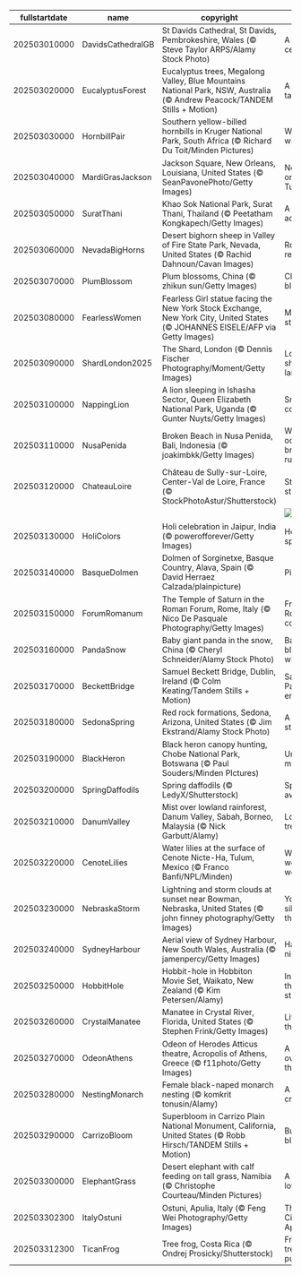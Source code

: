 |fullstartdate|name|copyright|title|image|
|--|--|--|--|--|
202503010000|DavidsCathedralGB|St Davids Cathedral, St Davids, Pembrokeshire, Wales (© Steve Taylor ARPS/Alamy Stock Photo)|A timeless celebration|![](/en-GB/2025/03/202503010000DavidsCathedralGB.jpg)|
202503020000|EucalyptusForest|Eucalyptus trees, Megalong Valley, Blue Mountains National Park, NSW, Australia (© Andrew Peacock/TANDEM Stills + Motion)|A eucalyp-tastic view|![](/en-GB/2025/03/202503020000EucalyptusForest.jpg)|
202503030000|HornbillPair|Southern yellow-billed hornbills in Kruger National Park, South Africa (© Richard Du Toit/Minden Pictures)|Wild about wildlife|![](/en-GB/2025/03/202503030000HornbillPair.jpg)|
202503040000|MardiGrasJackson|Jackson Square, New Orleans, Louisiana, United States (© SeanPavonePhoto/Getty Images)|Not your ordinary Tuesday|![](/en-GB/2025/03/202503040000MardiGrasJackson.jpg)|
202503050000|SuratThani|Khao Sok National Park, Surat Thani, Thailand (© Peetatham Kongkapech/Getty Images)|A jungle adventure|![](/en-GB/2025/03/202503050000SuratThani.jpg)|
202503060000|NevadaBigHorns|Desert bighorn sheep in Valley of Fire State Park, Nevada, United States (© Rachid Dahnoun/Cavan Images)|Rocky relationship|![](/en-GB/2025/03/202503060000NevadaBigHorns.jpg)|
202503070000|PlumBlossom|Plum blossoms, China (© zhikun sun/Getty Images)|China in bloom|![](/en-GB/2025/03/202503070000PlumBlossom.jpg)|
202503080000|FearlessWomen|Fearless Girl statue facing the New York Stock Exchange, New York City, United States (© JOHANNES EISELE/AFP via Getty Images)|Making her-story!|![](/en-GB/2025/03/202503080000FearlessWomen.jpg)|
202503090000|ShardLondon2025|The Shard, London (© Dennis Fischer Photography/Moment/Getty Images)|London's sharpest landmark|![](/en-GB/2025/03/202503090000ShardLondon2025.jpg)|
202503100000|NappingLion|A lion sleeping in Ishasha Sector, Queen Elizabeth National Park, Uganda (© Gunter Nuyts/Getty Images)|Snooze and conquer|![](/en-GB/2025/03/202503100000NappingLion.jpg)|
202503110000|NusaPenida|Broken Beach in Nusa Penida, Bali, Indonesia (© joakimbkk/Getty Images)|When the ocean breaks the rules|![](/en-GB/2025/03/202503110000NusaPenida.jpg)|
202503120000|ChateauLoire|Château de Sully-sur-Loire, Center-Val de Loire, France (© StockPhotoAstur/Shutterstock)|Standing strong|![](/en-GB/2025/03/202503120000ChateauLoire.jpg)|
||||![](/en-GB/2025/03/.jpg)|
202503130000|HoliColors|Holi celebration in Jaipur, India (© powerofforever/Getty Images)|Holi colour splash|![](/en-GB/2025/03/202503130000HoliColors.jpg)|
202503140000|BasqueDolmen|Dolmen of Sorginetxe, Basque Country, Alava, Spain (© David Herraez Calzada/plainpicture)|Pi in the sky|![](/en-GB/2025/03/202503140000BasqueDolmen.jpg)|
202503150000|ForumRomanum|The Temple of Saturn in the Roman Forum, Rome, Italy (© Nico De Pasquale Photography/Getty Images)|Friends, Romans, countrymen|![](/en-GB/2025/03/202503150000ForumRomanum.jpg)|
202503160000|PandaSnow|Baby giant panda in the snow, China (© Cheryl Schneider/Alamy Stock Photo)|Back to black...and white|![](/en-GB/2025/03/202503160000PandaSnow.jpg)|
202503170000|BeckettBridge|Samuel Beckett Bridge, Dublin, Ireland (© Colm Keating/Tandem Stills + Motion)|Saint Patrick's enchantment|![](/en-GB/2025/03/202503170000BeckettBridge.jpg)|
202503180000|SedonaSpring|Red rock formations, Sedona, Arizona, United States (© Jim Ekstrand/Alamy Stock Photo)|A vortex state of mind|![](/en-GB/2025/03/202503180000SedonaSpring.jpg)|
202503190000|BlackHeron|Black heron canopy hunting, Chobe National Park, Botswana (© Paul Souders/Minden PIctures)|Umbrella manoeuvre|![](/en-GB/2025/03/202503190000BlackHeron.jpg)|
202503200000|SpringDaffodils|Spring daffodils (© LedyX/Shutterstock)|Spring awakening|![](/en-GB/2025/03/202503200000SpringDaffodils.jpg)|
202503210000|DanumValley|Mist over lowland rainforest, Danum Valley, Sabah, Borneo, Malaysia (© Nick Garbutt/Alamy)|Long live the trees|![](/en-GB/2025/03/202503210000DanumValley.jpg)|
202503220000|CenoteLilies|Water lilies at the surface of Cenote Nicte-Ha, Tulum, Mexico (© Franco Banfi/NPL/Minden)|Wat-er wonderful world!|![](/en-GB/2025/03/202503220000CenoteLilies.jpg)|
202503230000|NebraskaStorm|Lightning and storm clouds at sunset near Bowman, Nebraska, United States (© john finney photography/Getty Images)|You can't silence thunder|![](/en-GB/2025/03/202503230000NebraskaStorm.jpg)|
202503240000|SydneyHarbour|Aerial view of Sydney Harbour, New South Wales, Australia (© jamenpercy/Getty Images)|Harbouring nice views|![](/en-GB/2025/03/202503240000SydneyHarbour.jpg)|
202503250000|HobbitHole|Hobbit-hole in Hobbiton Movie Set, Waikato, New Zealand (© Kim Petersen/Alamy)|In a hole, there was a story|![](/en-GB/2025/03/202503250000HobbitHole.jpg)|
202503260000|CrystalManatee|Manatee in Crystal River, Florida, United States (© Stephen Frink/Getty Images)|Life below the surface|![](/en-GB/2025/03/202503260000CrystalManatee.jpg)|
202503270000|OdeonAthens|Odeon of Herodes Atticus theatre, Acropolis of Athens, Greece (© f11photo/Getty Images)|A standing ovation for theatres|![](/en-GB/2025/03/202503270000OdeonAthens.jpg)|
202503280000|NestingMonarch|Female black-naped monarch nesting (© komkrit tonusin/Alamy)|A cosy cradle|![](/en-GB/2025/03/202503280000NestingMonarch.jpg)|
202503290000|CarrizoBloom|Superbloom in Carrizo Plain National Monument, California, United States (© Robb Hirsch/TANDEM Stills + Motion)|Burst of blooms|![](/en-GB/2025/03/202503290000CarrizoBloom.jpg)|
202503300000|ElephantGrass|Desert elephant with calf feeding on tall grass, Namibia (© Christophe Courteau/Minden Pictures)|A mother's love|![](/en-GB/2025/03/202503300000ElephantGrass.jpg)|
202503302300|ItalyOstuni|Ostuni, Apulia, Italy (© Feng Wei Photography/Getty Images)|The 'White City' of Apulia|![](/en-GB/2025/03/202503302300ItalyOstuni.jpg)|
202503312300|TicanFrog|Tree frog, Costa Rica (© Ondrej Prosicky/Shutterstock)|From treetops to puddles|![](/en-GB/2025/03/202503312300TicanFrog.jpg)|
